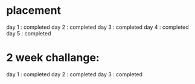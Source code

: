 # placement
day 1 : completed
day 2 : completed
day 3 : completed
day 4 : completed
day 5 : completed



# 2 week challange:
day 1 : completed
day 2 : completed
day 3 : completed
